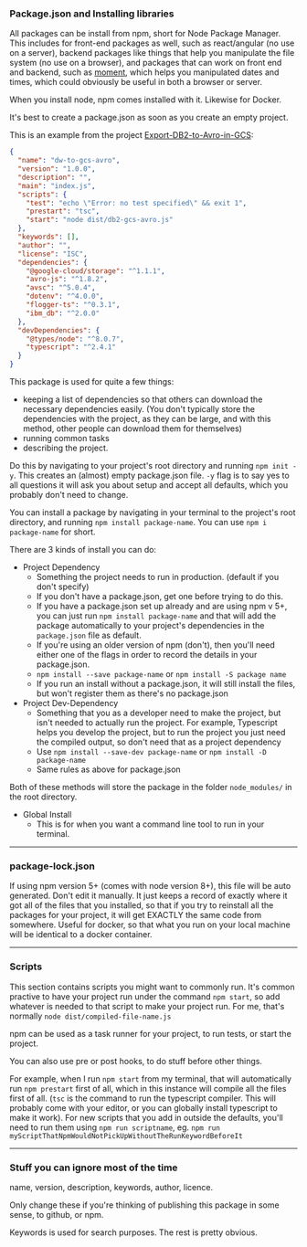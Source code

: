 ### Package.json and Installing libraries
All packages can be install from npm, short for Node Package Manager.
This includes for front-end packages as well, such as react/angular (no use on a server), backend packages like things that help you manipulate the file system (no use on a browser), and packages that can work on front end and backend, such as [moment](https://momentjs.com), which helps you manipulated dates and times, which could obviously be useful in both a browser or server.

When you install node, npm comes installed with it. Likewise for Docker.

It's best to create a package.json as soon as you create an empty project.

This is an example from the project [Export-DB2-to-Avro-in-GCS](https://github.gamesys.co.uk/BI-Cognos/Export-DB2-to-Avro-in-GCS):
```json
{
  "name": "dw-to-gcs-avro",
  "version": "1.0.0",
  "description": "",
  "main": "index.js",
  "scripts": {
    "test": "echo \"Error: no test specified\" && exit 1",
    "prestart": "tsc",
    "start": "node dist/db2-gcs-avro.js"
  },
  "keywords": [],
  "author": "",
  "license": "ISC",
  "dependencies": {
    "@google-cloud/storage": "^1.1.1",
    "avro-js": "^1.8.2",
    "avsc": "^5.0.4",
    "dotenv": "^4.0.0",
    "flogger-ts": "^0.3.1",
    "ibm_db": "^2.0.0"
  },
  "devDependencies": {
    "@types/node": "^8.0.7",
    "typescript": "^2.4.1"
  }
}

```

This package is used for quite a few things:
- keeping a list of dependencies so that others can download the necessary dependencies easily. (You don't typically store the dependencies with the project, as they can be large, and with this method, other people can download them for themselves)
- running common tasks
- describing the project.

Do this by navigating to your project's root directory and running `npm init -y`.
This creates an (almost) empty package.json file. `-y` flag is to say yes to all questions it will ask you about setup and accept all defaults, which you probably don't need to change.

You can install a package by navigating in your terminal to the project's root directory, and running `npm install package-name`.
You can use `npm i package-name` for short.

There are 3 kinds of install you can do:
- Project Dependency
    - Something the project needs to run in production. (default if you don't specify)
    - If you don't have a package.json, get one before trying to do this. 
    - If you have a package.json set up already and are using npm v 5+, you can just run `npm install package-name` and that will add the package automatically to your project's dependencies in the `package.json` file as default.
    - If you're using an older version of npm (don't), then you'll need either one of the flags in order to record the details in your package.json.
    - `npm install --save package-name` or `npm install -S package name`
    - If you run an install without a package.json, it will still install the files, but won't register them as there's no package.json
- Project Dev-Dependency
    - Something that you as a developer need to make the project, but isn't needed to actually run the project. For example, Typescript helps you develop the project, but to run the project you just need the compiled output, so don't need that as a project dependency
    - Use `npm install --save-dev package-name` or `npm install -D package-name`
    - Same rules as above for package.json

Both of these methods will store the package in the folder `node_modules/` in the root directory.
- Global Install
    - This is for when you want a command line tool to run in your terminal.

<hr>

### package-lock.json
If using npm version 5+ (comes with node version 8+), this file will be auto generated. Don't edit it manually. It just keeps a record of exactly where it got all of the files that you installed, so that if you try to reinstall all the packages for your project, it will get EXACTLY the same code from somewhere. Useful for docker, so that what you run on your local machine will be identical to a docker container.

<hr>

### Scripts

This section contains scripts you might want to commonly run. It's common practive to have your project run under the command `npm start`, so add whatever is needed to that script to make your project run. For me, that's normally `node dist/compiled-file-name.js`

npm can be used as a task runner for your project, to run tests, or start the project.

You can also use pre or post hooks, to do stuff before other things.

For example, when I run `npm start` from my terminal, that will automatically run `npm prestart` first of all, which in this instance will compile all the files first of all. (`tsc` is the command to run the typescript compiler. This will probably come with your editor, or you can globally install typescript to make it work).
For new scripts that you add in outside the defaults, you'll need to run them using `npm run scriptname`, eg. `npm run myScriptThatNpmWouldNotPickUpWithoutTheRunKeywordBeforeIt`

<hr>

### Stuff you can ignore most of the time

name, version, description, keywords, author, licence.

Only change these if you're thinking of publishing this package in some sense, to github, or npm.

Keywords is used for search purposes. The rest is pretty obvious.
